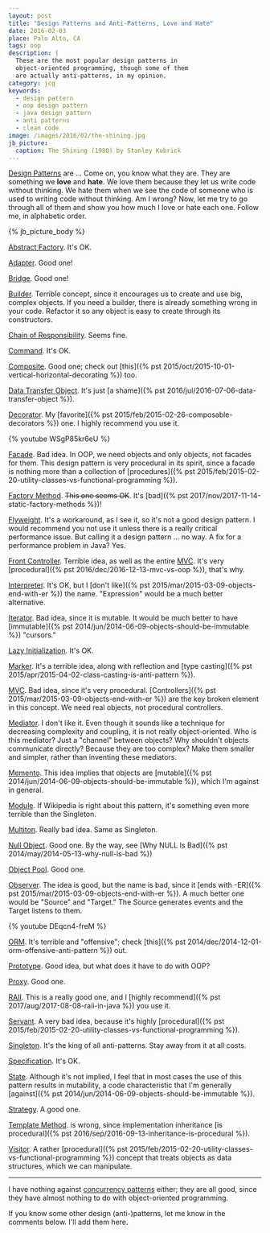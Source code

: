 ```yaml
---
layout: post
title: "Design Patterns and Anti-Patterns, Love and Hate"
date: 2016-02-03
place: Palo Alto, CA
tags: oop
description: |
  These are the most popular design patterns in
  object-oriented programming, though some of them
  are actually anti-patterns, in my opinion.
category: jcg
keywords:
  - design pattern
  - oop design pattern
  - java design pattern
  - anti patterns
  - clean code
image: /images/2016/02/the-shining.jpg
jb_picture:
  caption: The Shining (1980) by Stanley Kubrick
---
```


[Design Patterns](https://en.wikipedia.org/wiki/Software_design_pattern) are ...
Come on, you know what they are. They are
something we **love** and **hate**. We love them because they let us
write code without thinking. We hate them when we see the code
of someone who is used to writing code without thinking. Am I wrong?
Now, let me try to go through all of them and show you how much
I love or hate each one. Follow me, in alphabetic order.

<!--more-->

{% jb_picture_body %}

[<span class='green'>Abstract Factory</span>](https://en.wikipedia.org/wiki/Abstract_factory_pattern).
It's OK.

[<span class='green'>Adapter</span>](https://en.wikipedia.org/wiki/Adapter_pattern).
Good one!

[<span class='green'>Bridge</span>](https://en.wikipedia.org/wiki/Bridge_pattern).
Good one!

[<span class='red'>Builder</span>](https://en.wikipedia.org/wiki/Builder_pattern).
Terrible concept, since it encourages us to create and
use big, complex objects. If you need a builder, there
is already something wrong in your code. Refactor it so
any object is easy to create through its constructors.

[<span class='green'>Chain of Responsibility</span>](https://en.wikipedia.org/wiki/Chain_of_responsibility_pattern).
Seems fine.

[<span class='green'>Command</span>](https://en.wikipedia.org/wiki/Command_pattern).
It's OK.

[<span class='green'>Composite</span>](https://en.wikipedia.org/wiki/Composite_pattern).
Good one; check out [this]({% pst 2015/oct/2015-10-01-vertical-horizontal-decorating %}) too.

[<span class='red'>Data Transfer Object</span>](https://en.wikipedia.org/wiki/Data_transfer_object).
It's just [a shame]({% pst 2016/jul/2016-07-06-data-transfer-object %}).

[<span class='green'>Decorator</span>](https://en.wikipedia.org/wiki/Decorator_pattern).
My [favorite]({% pst 2015/feb/2015-02-26-composable-decorators %}) one.
I highly recommend you use it.

{% youtube WSgP85kr6eU %}

[<span class='red'>Facade</span>](https://en.wikipedia.org/wiki/Facade_pattern).
Bad idea. In OOP, we need objects and only objects,
not facades for them. This design pattern is very procedural
in its spirit, since a facade is nothing more than a collection
of [procedures]({% pst 2015/feb/2015-02-20-utility-classes-vs-functional-programming %}).

[<span class='orange'>Factory Method</span>](https://en.wikipedia.org/wiki/Factory_method_pattern).
<del>This one seems OK</del>. It's [bad]({% pst 2017/nov/2017-11-14-static-factory-methods %})!

[<span class='red'>Flyweight</span>](https://en.wikipedia.org/wiki/Flyweight_pattern).
It's a workaround, as I see it, so it's not a good design pattern. I would
recommend you not use it unless there is a really critical performance
issue. But calling it a design pattern ... no way. A fix for a
performance problem in Java? Yes.

[<span class='red'>Front Controller</span>](https://en.wikipedia.org/wiki/Front_controller).
Terrible idea, as well as the entire
[MVC](https://en.wikipedia.org/wiki/Model%E2%80%93view%E2%80%93controller).
It's very [procedural]({% pst 2016/dec/2016-12-13-mvc-vs-oop %}), that's why.

[<span class='orange'>Interpreter</span>](https://en.wikipedia.org/wiki/Interpreter_pattern).
It's OK, but I [don't like]({% pst 2015/mar/2015-03-09-objects-end-with-er %})
the name. "Expression" would be a much better alternative.

[<span class='red'>Iterator</span>](https://en.wikipedia.org/wiki/Iterator_pattern).
Bad idea, since it is mutable. It would be much better
to have [immutable]({% pst 2014/jun/2014-06-09-objects-should-be-immutable %}) "cursors."

[<span class='green'>Lazy Initialization</span>](https://en.wikipedia.org/wiki/Lazy_initialization).
It's OK.

[<span class='red'>Marker</span>](https://en.wikipedia.org/wiki/Marker_interface_pattern).
It's a terrible idea, along with reflection and
[type casting]({% pst 2015/apr/2015-04-02-class-casting-is-anti-pattern %}).

[<span class='red'>MVC</span>](https://en.wikipedia.org/wiki/Model%E2%80%93view%E2%80%93controller).
Bad idea, since it's very procedural. [Controllers]({% pst 2015/mar/2015-03-09-objects-end-with-er %})
are the key broken element in this
concept. We need real objects, not procedural controllers.

[<span class='red'>Mediator</span>](https://en.wikipedia.org/wiki/Mediator_pattern).
I don't like it. Even though it sounds like a technique
for decreasing complexity and coupling, it is not really object-oriented.
Who is this mediator? Just a "channel" between objects? Why shouldn't objects
communicate directly? Because they are too complex? Make
them smaller and simpler, rather than inventing these mediators.

[<span class='red'>Memento</span>](https://en.wikipedia.org/wiki/Memento_pattern).
This idea implies that objects are [mutable]({% pst 2014/jun/2014-06-09-objects-should-be-immutable %}),
which I'm against in general.

[<span class='red'>Module</span>](https://en.wikipedia.org/wiki/Module_pattern).
If Wikipedia is right about this pattern, it's something
even more terrible than the Singleton.

[<span class='red'>Multiton</span>](https://en.wikipedia.org/wiki/Multiton_pattern).
Really bad idea. Same as Singleton.

[<span class='green'>Null Object</span>](https://en.wikipedia.org/wiki/Null_Object_pattern).
Good one. By the way, see
[Why NULL Is Bad]({% pst 2014/may/2014-05-13-why-null-is-bad %})

[<span class='green'>Object Pool</span>](https://en.wikipedia.org/wiki/Object_pool_pattern).
Good one.

[<span class='orange'>Observer</span>](https://en.wikipedia.org/wiki/Observer_pattern).
The idea is good, but the name is bad, since it
[ends with -ER]({% pst 2015/mar/2015-03-09-objects-end-with-er %}).
A much better one would be "Source" and "Target." The Source
generates events and the Target listens to them.

{% youtube DEqcn4-freM %}

[<span class='red'>ORM</span>](https://en.wikipedia.org/wiki/Object-relational_mapping).
It's terrible and "offensive"; check
[this]({% pst 2014/dec/2014-12-01-orm-offensive-anti-pattern %}) out.

[<span class='orange'>Prototype</span>](https://en.wikipedia.org/wiki/Prototype_pattern).
Good idea, but what does it have to do with OOP?

[<span class='green'>Proxy</span>](https://en.wikipedia.org/wiki/Proxy_pattern).
Good one.

[<span class='green'>RAII</span>](https://en.wikipedia.org/wiki/Resource_Acquisition_Is_Initialization).
This is a really good one, and I
[highly recommend]({% pst 2017/aug/2017-08-08-raii-in-java %}) you use it.

[<span class='red'>Servant</span>](https://en.wikipedia.org/wiki/Design_pattern_Servant).
A very bad idea, because it's highly
[procedural]({% pst 2015/feb/2015-02-20-utility-classes-vs-functional-programming %}).

[<span class='red'>Singleton</span>](https://en.wikipedia.org/wiki/Singleton_pattern).
It's the king of all anti-patterns. Stay away from it at all costs.

[<span class='green'>Specification</span>](https://en.wikipedia.org/wiki/Specification_pattern).
It's OK.

[<span class='orange'>State</span>](https://en.wikipedia.org/wiki/State_pattern).
Although it's not implied, I feel that in most cases
the use of this pattern results in mutability, a code characteristic that
I'm generally [against]({% pst 2014/jun/2014-06-09-objects-should-be-immutable %}).

[<span class='green'>Strategy</span>](https://en.wikipedia.org/wiki/Strategy_pattern).
A good one.

[<span class='red'>Template Method</span>](https://en.wikipedia.org/wiki/Template_method_pattern).
is wrong, since implementation inheritance
[is procedural]({% pst 2016/sep/2016-09-13-inheritance-is-procedural %}).

[<span class='red'>Visitor</span>](https://en.wikipedia.org/wiki/Visitor_pattern).
A rather [procedural]({% pst 2015/feb/2015-02-20-utility-classes-vs-functional-programming %})
concept that treats objects as
data structures, which we can manipulate.

<hr/>

I have nothing against [concurrency patterns](https://en.wikipedia.org/wiki/Concurrency_pattern) either;
they are all <span class="green">good</span>, since they
have almost nothing to do with object-oriented programming.

If you know some other design (anti-)patterns, let me know
in the comments below. I'll add them here.

